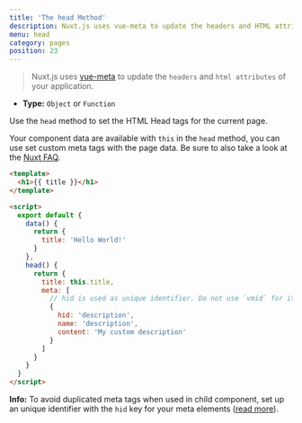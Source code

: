 ```yaml
---
title: 'The head Method'
description: Nuxt.js uses vue-meta to update the headers and HTML attributes of your application.
menu: head
category: pages
position: 23
---
```


> Nuxt.js uses [vue-meta](https://github.com/nuxt/vue-meta) to update the `headers` and `html attributes` of your application.

- **Type:** `Object` or `Function`

Use the `head` method to set the HTML Head tags for the current page.

Your component data are available with `this` in the `head` method, you can use set custom meta tags with the page data. Be sure to also take a look at the [Nuxt FAQ](https://nuxtjs.org/faq/).

```html
<template>
  <h1>{{ title }}</h1>
</template>

<script>
  export default {
    data() {
      return {
        title: 'Hello World!'
      }
    },
    head() {
      return {
        title: this.title,
        meta: [
          // hid is used as unique identifier. Do not use `vmid` for it as it will not work
          {
            hid: 'description',
            name: 'description',
            content: 'My custom description'
          }
        ]
      }
    }
  }
</script>
```

<div class="Alert Alert--teal">

<b>Info:</b> To avoid duplicated meta tags when used in child component, set up an unique identifier with the `hid` key for your meta elements ([read more](https://vue-meta.nuxtjs.org/api/#tagidkeyname)).

</div>
